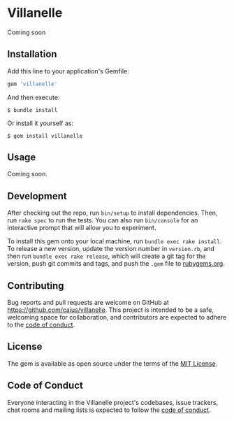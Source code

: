 # Villanelle

Coming soon

## Installation

Add this line to your application's Gemfile:

```ruby
gem 'villanelle'
```

And then execute:

    $ bundle install

Or install it yourself as:

    $ gem install villanelle

## Usage

Coming soon.

## Development

After checking out the repo, run `bin/setup` to install dependencies. Then, run `rake spec` to run the tests. You can also run `bin/console` for an interactive prompt that will allow you to experiment.

To install this gem onto your local machine, run `bundle exec rake install`. To release a new version, update the version number in `version.rb`, and then run `bundle exec rake release`, which will create a git tag for the version, push git commits and tags, and push the `.gem` file to [rubygems.org](https://rubygems.org).

## Contributing

Bug reports and pull requests are welcome on GitHub at https://github.com/caius/villanelle. This project is intended to be a safe, welcoming space for collaboration, and contributors are expected to adhere to the [code of conduct](https://github.com/caius/villanelle/blob/main/CODE_OF_CONDUCT.md).


## License

The gem is available as open source under the terms of the [MIT License](https://opensource.org/licenses/MIT).

## Code of Conduct

Everyone interacting in the Villanelle project's codebases, issue trackers, chat rooms and mailing lists is expected to follow the [code of conduct](https://github.com/caius/villanelle/blob/main/CODE_OF_CONDUCT.md).
